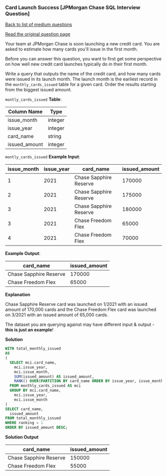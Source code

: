### Card Launch Success [JPMorgan Chase SQL Interview Question]

[Back to list of medium questions](../README.md)

<a href="https://datalemur.com/questions/card-launch-success">Read the original question page</a>

Your team at JPMorgan Chase is soon launching a new credit card. You are asked to estimate how many cards you'll issue in the first month.

Before you can answer this question, you want to first get some perspective on how well new credit card launches typically do in their first month.

Write a query that outputs the name of the credit card, and how many cards were issued in its launch month. The launch month is the earliest record in the `monthly_cards_issued` table for a given card. Order the results starting from the biggest issued amount.



`montly_cards_issued` **Table**:

| **Column Name** | **Type** |
|-----------------|----------|
| issue_month     | integer  |
| issue_year      | integer  |
| card_name       | string   |
| issued_amount   | integer  |

`montly_cards_issued` **Example Input**:

| **issue_month** | **issue_year** | **card_name**          | **issued_amount** |
|-----------------|----------------|------------------------|-------------------|
| 1               | 2021           | Chase Sapphire Reserve | 170000            |
| 2               | 2021           | Chase Sapphire Reserve | 175000            |
| 3               | 2021           | Chase Sapphire Reserve | 180000            |
| 3               | 2021           | Chase Freedom Flex     | 65000             |
| 4               | 2021           | Chase Freedom Flex     | 70000             |

**Example Output**:

| **card_name**          | **issued_amount** |
|------------------------|-------------------|
| Chase Sapphire Reserve | 170000            |
| Chase Freedom Flex     | 65000             |

**Explanation**

Chase Sapphire Reserve card was launched on 1/2021 with an issued amount of 170,000 cards and the Chase Freedom Flex card was launched on 3/2021 with an issued amount of 65,000 cards.

The dataset you are querying against may have different input & output - **this is just an example**!


**Solution**

```sql
WITH total_monthly_issued
AS
(
  SELECT mci.card_name, 
    mci.issue_year,
    mci.issue_month,
    SUM(issued_amount) AS issued_amount,
    RANK() OVER(PARTITION BY card_name ORDER BY issue_year, issue_month) AS ranking
  FROM monthly_cards_issued AS mci
  GROUP BY mci.card_name, 
    mci.issue_year,
    mci.issue_month
)
SELECT card_name,
  issued_amount
FROM total_monthly_issued
WHERE ranking = 1
ORDER BY issued_amount DESC;
```


**Solution Output**

| **card_name**          | **issued_amount** |
|------------------------|-------------------|
| Chase Sapphire Reserve | 150000            |
| Chase Freedom Flex     | 55000             |
